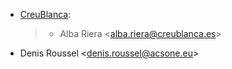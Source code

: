 - [CreuBlanca](https://www.creublanca.es):

  > - Alba Riera \<<alba.riera@creublanca.es>\>

- Denis Roussel \<<denis.roussel@acsone.eu>\>
